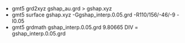 * gmt5 grd2xyz gshap_au.grd > gshap.xyz
* gmt5 surface gshap.xyz -Ggshap_interp.0.05.grd -R110/156/-46/-9 -I0.05
* gmt5 grdmath gshap_interp.0.05.grd 9.80665 DIV = gshap_interp.0.05.grd